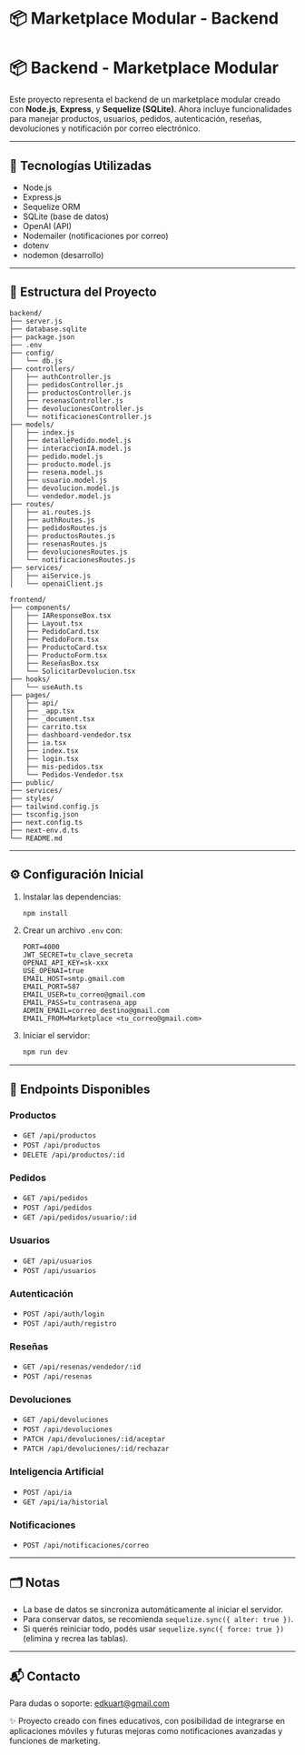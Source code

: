 # 📦 Marketplace Modular - Backend

# 📦 Backend - Marketplace Modular

Este proyecto representa el backend de un marketplace modular creado con **Node.js**, **Express**, y **Sequelize (SQLite)**. Ahora incluye funcionalidades para manejar productos, usuarios, pedidos, autenticación, reseñas, devoluciones y notificación por correo electrónico.

---

## 🚀 Tecnologías Utilizadas

- Node.js
- Express.js
- Sequelize ORM
- SQLite (base de datos)
- OpenAI (API)
- Nodemailer (notificaciones por correo)
- dotenv
- nodemon (desarrollo)

---

## 📁 Estructura del Proyecto

```
backend/
├── server.js
├── database.sqlite
├── package.json
├── .env
├── config/
│   └── db.js
├── controllers/
│   ├── authController.js
│   ├── pedidosController.js
│   ├── productosController.js
│   ├── resenasController.js
│   ├── devolucionesController.js
│   └── notificacionesController.js
├── models/
│   ├── index.js
│   ├── detallePedido.model.js
│   ├── interaccionIA.model.js
│   ├── pedido.model.js
│   ├── producto.model.js
│   ├── resena.model.js
│   ├── usuario.model.js
│   ├── devolucion.model.js
│   └── vendedor.model.js
├── routes/
│   ├── ai.routes.js
│   ├── authRoutes.js
│   ├── pedidosRoutes.js
│   ├── productosRoutes.js
│   ├── resenasRoutes.js
│   ├── devolucionesRoutes.js
│   └── notificacionesRoutes.js
├── services/
│   ├── aiService.js
│   └── openaiClient.js

frontend/
├── components/
│   ├── IAResponseBox.tsx
│   ├── Layout.tsx
│   ├── PedidoCard.tsx
│   ├── PedidoForm.tsx
│   ├── ProductoCard.tsx
│   ├── ProductoForm.tsx
│   ├── ReseñasBox.tsx
│   └── SolicitarDevolucion.tsx
├── hooks/
│   └── useAuth.ts
├── pages/
│   ├── api/
│   ├── _app.tsx
│   ├── _document.tsx
│   ├── carrito.tsx
│   ├── dashboard-vendedor.tsx
│   ├── ia.tsx
│   ├── index.tsx
│   ├── login.tsx
│   ├── mis-pedidos.tsx
│   └── Pedidos-Vendedor.tsx
├── public/
├── services/
├── styles/
├── tailwind.config.js
├── tsconfig.json
├── next.config.ts
├── next-env.d.ts
└── README.md
```

---

## ⚙️ Configuración Inicial

1. Instalar las dependencias:
   ```bash
   npm install
   ```

2. Crear un archivo `.env` con:
   ```env
   PORT=4000
   JWT_SECRET=tu_clave_secreta
   OPENAI_API_KEY=sk-xxx
   USE_OPENAI=true
   EMAIL_HOST=smtp.gmail.com
   EMAIL_PORT=587
   EMAIL_USER=tu_correo@gmail.com
   EMAIL_PASS=tu_contrasena_app
   ADMIN_EMAIL=correo_destino@gmail.com
   EMAIL_FROM=Marketplace <tu_correo@gmail.com>
   ```

3. Iniciar el servidor:
   ```bash
   npm run dev
   ```

---

## 🔗 Endpoints Disponibles

### Productos
- `GET /api/productos`
- `POST /api/productos`
- `DELETE /api/productos/:id`

### Pedidos
- `GET /api/pedidos`
- `POST /api/pedidos`
- `GET /api/pedidos/usuario/:id`

### Usuarios
- `GET /api/usuarios`
- `POST /api/usuarios`

### Autenticación
- `POST /api/auth/login`
- `POST /api/auth/registro`

### Reseñas
- `GET /api/resenas/vendedor/:id`
- `POST /api/resenas`

### Devoluciones
- `GET /api/devoluciones`
- `POST /api/devoluciones`
- `PATCH /api/devoluciones/:id/aceptar`
- `PATCH /api/devoluciones/:id/rechazar`

### Inteligencia Artificial
- `POST /api/ia`
- `GET /api/ia/historial`

### Notificaciones
- `POST /api/notificaciones/correo`

---

## 🗂 Notas

- La base de datos se sincroniza automáticamente al iniciar el servidor.
- Para conservar datos, se recomienda `sequelize.sync({ alter: true })`.
- Si querés reiniciar todo, podés usar `sequelize.sync({ force: true })` (elimina y recrea las tablas).

---

## 📬 Contacto

Para dudas o soporte: [edkuart@gmail.com](mailto:edkuart@gmail.com)

✨ Proyecto creado con fines educativos, con posibilidad de integrarse en aplicaciones móviles y futuras mejoras como notificaciones avanzadas y funciones de marketing.
